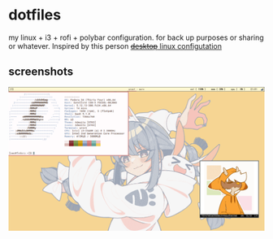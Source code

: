 # dotfiles
my linux + i3 + rofi + polybar configuration. for back up purposes or sharing or whatever. Inspired by this person
[~~desktop~~ linux configutation](https://github/alnj/dotfiles)

## screenshots
![](screenshot.png)
